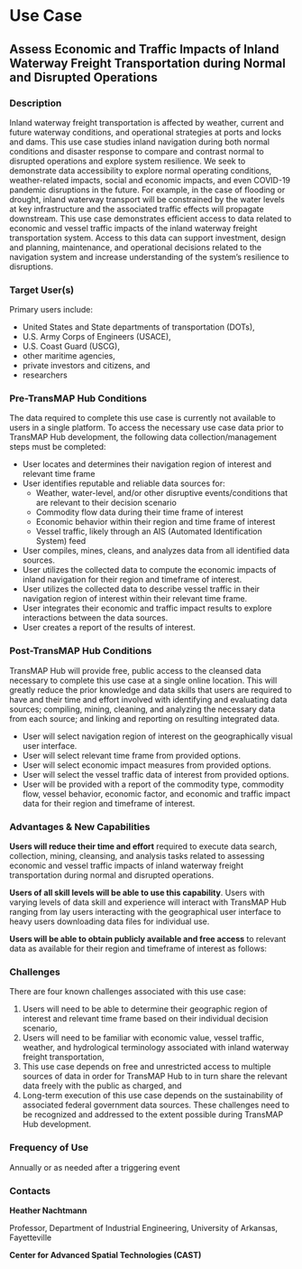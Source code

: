 # Use Case
## Assess Economic and Traffic Impacts of Inland Waterway Freight Transportation during Normal and Disrupted Operations

### Description

Inland waterway freight transportation is affected by weather, current and future waterway conditions, and operational strategies at ports and locks and dams. This use case studies inland navigation during both normal conditions and disaster response to compare and contrast normal to disrupted operations and explore system resilience. We seek to demonstrate data accessibility to explore normal operating conditions, weather-related impacts, social and economic impacts, and even COVID-19 pandemic disruptions in the future. For example, in the case of flooding or drought, inland waterway transport will be constrained by the water levels at key infrastructure and the associated traffic effects will propagate downstream. This use case demonstrates efficient access to data related to economic and vessel traffic impacts of the inland waterway freight transportation system. Access to this data can support investment, design and planning, maintenance, and operational decisions related to the navigation system and increase understanding of the system’s resilience to disruptions.

### Target User(s)

Primary users include:
- United States and State departments of transportation (DOTs),
- U.S. Army Corps of Engineers (USACE),
- U.S. Coast Guard (USCG),
- other maritime agencies,
- private investors and citizens, and
- researchers

### Pre-TransMAP Hub Conditions

The data required to complete this use case is currently not available to users in a single platform. To access the necessary use case data prior to TransMAP Hub development, the following data collection/management steps must be completed:

- User locates and determines their navigation region of interest and relevant time frame
- User identifies reputable and reliable data sources for:
    - Weather, water-level, and/or other disruptive events/conditions that are relevant to their decision scenario
    - Commodity flow data during their time frame of interest
    - Economic behavior within their region and time frame of interest
    - Vessel traffic, likely through an AIS (Automated Identification System) feed
- User compiles, mines, cleans, and analyzes data from all identified data sources.
- User utilizes the collected data to compute the economic impacts of inland navigation for their region and timeframe of interest.
- User utilizes the collected data to describe vessel traffic in their navigation region of interest within their relevant time frame.
- User integrates their economic and traffic impact results to explore interactions between the data sources.
- User creates a report of the results of interest.


### Post-TransMAP Hub Conditions

TransMAP Hub will provide free, public access to the cleansed data necessary to complete this use case at a single online location. This will greatly reduce the prior knowledge and data skills that users are required to have and their time and effort involved with identifying and evaluating data sources; compiling, mining, cleaning, and analyzing the necessary data from each source; and linking and reporting on resulting integrated data.

- User will select navigation region of interest on the geographically visual user interface.
- User will select relevant time frame from provided options.
- User will select economic impact measures from provided options.
- User will select the vessel traffic data of interest from provided options.
- User will be provided with a report of the commodity type, commodity flow, vessel behavior, economic factor, and economic and traffic impact data for their region and timeframe of interest.


### Advantages & New Capabilities

**Users will reduce their time and effort** required to execute data search, collection, mining, cleansing, and analysis tasks related to assessing economic and vessel traffic impacts of inland waterway freight transportation during normal and disrupted operations.

**Users of all skill levels will be able to use this capability**. Users with varying levels of data skill and experience will interact with TransMAP Hub ranging from lay users interacting with the geographical user interface to heavy users downloading data files for individual use.

**Users will be able to obtain publicly available and free access** to relevant data as available for their region and timeframe of interest as follows:


### Challenges

There are four known challenges associated with this use case:
1. Users will need to be able to determine their geographic region of interest and relevant time frame based on their individual decision scenario,
2. Users will need to be familiar with economic value, vessel traffic, weather, and hydrological terminology associated with inland waterway freight transportation,
3. This use case depends on free and unrestricted access to multiple sources of data in order for TransMAP Hub to in turn share the relevant data freely with the public as charged, and
4. Long-term execution of this use case depends on the sustainability of associated federal government data sources. These challenges need to be recognized and addressed to the extent possible during TransMAP Hub development.


### Frequency of Use

Annually or as needed after a triggering event


### Contacts

**Heather Nachtmann**

Professor, Department of Industrial Engineering, University of Arkansas, Fayetteville


**Center for Advanced Spatial Technologies (CAST)**



